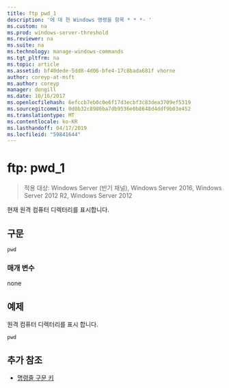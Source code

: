 ```yaml
---
title: ftp pwd_1
description: '에 대 한 Windows 명령을 항목 * * *- '
ms.custom: na
ms.prod: windows-server-threshold
ms.reviewer: na
ms.suite: na
ms.technology: manage-windows-commands
ms.tgt_pltfrm: na
ms.topic: article
ms.assetid: bf40dede-5dd8-4d06-bfe4-17c8bada681f vhorne
author: coreyp-at-msft
ms.author: coreyp
manager: dongill
ms.date: 10/16/2017
ms.openlocfilehash: 6efccb7eb0c0e6f17d3ecbf3c83dea3709ef5319
ms.sourcegitcommit: 0d0b32c8986ba7db9536e0b8648d4ddf9b03e452
ms.translationtype: MT
ms.contentlocale: ko-KR
ms.lasthandoff: 04/17/2019
ms.locfileid: "59841644"
---
```

# <a name="ftp-pwd1"></a>ftp: pwd_1

>적용 대상: Windows Server (반기 채널), Windows Server 2016, Windows Server 2012 R2, Windows Server 2012

현재 원격 컴퓨터 디렉터리를 표시합니다.   
## <a name="syntax"></a>구문  
```  
pwd  
```  
### <a name="parameters"></a>매개 변수  
none  
## <a name="BKMK_Examples"></a>예제  
원격 컴퓨터 디렉터리를 표시 합니다.  
```  
pwd  
```  
## <a name="additional-references"></a>추가 참조  
-   [명령줄 구문 키](command-line-syntax-key.md)  
